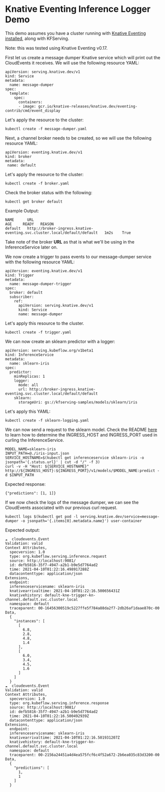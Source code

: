# Knative Eventing Inference Logger Demo

This demo assumes you have a cluster running with [Knative Eventing installed](https://knative.dev/docs/eventing/getting-started/),
along with KFServing.

Note: this was tested using Knative Eventing v0.17.

First let us create a message dumper Knative service which will print out the CloudEvents it receives.
We will use the following resource YAML:

```
apiVersion: serving.knative.dev/v1
kind: Service
metadata:
  name: message-dumper
spec:
  template:
    spec:
      containers:
      - image: gcr.io/knative-releases/knative.dev/eventing-contrib/cmd/event_display
```

Let's apply the resource to the cluster:

```
kubectl create -f message-dumper.yaml
```

Next, a channel broker needs to be created, so we will use the following resource YAML:

```
apiVersion: eventing.knative.dev/v1
kind: broker
metadata:
 name: default
```

Let's apply the resource to the cluster:

```
kubectl create -f broker.yaml
```

Check the broker status with the following:

```
kubectl get broker default
```

Example Output:

```
NAME      URL                                                                        AGE     READY   REASON
default   http://broker-ingress.knative-eventing.svc.cluster.local/default/default   1m2s    True

```

Take note of the broker **URL** as that is what we'll be using in the InferenceService later on.

We now create a trigger to pass events to our message-dumper service with the following resource YAML:

```
apiVersion: eventing.knative.dev/v1
kind: Trigger
metadata:
  name: message-dumper-trigger
spec:
  broker: default
  subscriber:
    ref:
      apiVersion: serving.knative.dev/v1
      kind: Service
      name: message-dumper
```

Let's apply this resource to the cluster.

```
kubectl create -f trigger.yaml
```

We can now create an sklearn predictor with a logger:

```
apiVersion: serving.kubeflow.org/v1beta1
kind: InferenceService
metadata:
  name: sklearn-iris
spec:
  predictor:
    minReplicas: 1
    logger:
      mode: all
      url: http://broker-ingress.knative-eventing.svc.cluster.local/default/default
    sklearn:
      storageUri: gs://kfserving-samples/models/sklearn/iris
```

Let's apply this YAML:

```
kubectl create -f sklearn-logging.yaml
```

We can now send a request to the sklearn model. Check the README [here](https://github.com/kubeflow/kfserving#determine-the-ingress-ip-and-ports)
to learn how to determine the INGRESS_HOST and INGRESS_PORT used in curling the InferenceService.

```
MODEL_NAME=sklearn-iris
INPUT_PATH=@./iris-input.json
SERVICE_HOSTNAME=$(kubectl get inferenceservice sklearn-iris -o jsonpath='{.status.url}' | cut -d "/" -f 3)
curl -v -H "Host: ${SERVICE_HOSTNAME}" http://${INGRESS_HOST}:${INGRESS_PORT}/v1/models/$MODEL_NAME:predict -d $INPUT_PATH
```

Expected response:

```
{"predictions": [1, 1]}
```

If we now check the logs of the message dumper, we can see the CloudEvents associated with our previous curl request.

```
kubectl logs $(kubectl get pod -l serving.knative.dev/service=message-dumper -o jsonpath='{.items[0].metadata.name}') user-container
```

Expected output:

```
☁️  cloudevents.Event
Validation: valid
Context Attributes,
  specversion: 1.0
  type: org.kubeflow.serving.inference.request
  source: http://localhost:9081/
  id: defb5816-35f7-4947-a2b1-b9e5d7764ad2
  time: 2021-04-10T01:22:16.498917288Z
  datacontenttype: application/json
Extensions,
  endpoint:
  inferenceservicename: sklearn-iris
  knativearrivaltime: 2021-04-10T01:22:16.500656431Z
  knativehistory: default-kne-trigger-kn-channel.default.svc.cluster.local
  namespace: default
  traceparent: 00-16456300519c5227ffe5f784a88da2f7-2db26af1daae870c-00
Data,
  {
    "instances": [
      [
        6.8,
        2.8,
        4.8,
        1.4
      ],
      [
        6.0,
        3.4,
        4.5,
        1.6
      ]
    ]
  }
☁️  cloudevents.Event
Validation: valid
Context Attributes,
  specversion: 1.0
  type: org.kubeflow.serving.inference.response
  source: http://localhost:9081/
  id: defb5816-35f7-4947-a2b1-b9e5d7764ad2
  time: 2021-04-10T01:22:16.500492939Z
  datacontenttype: application/json
Extensions,
  endpoint:
  inferenceservicename: sklearn-iris
  knativearrivaltime: 2021-04-10T01:22:16.501931207Z
  knativehistory: default-kne-trigger-kn-channel.default.svc.cluster.local
  namespace: default
  traceparent: 00-2156a24451a4d4ea575fcf6c4f52a672-2b6ea035c83d3200-00
Data,
  {
    "predictions": [
      1,
      1
    ]
  }

```
